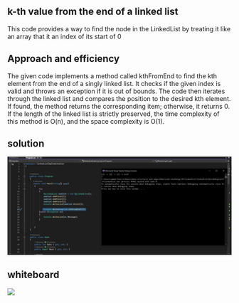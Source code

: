 ## k-th value from the end of a linked list
This code provides a way to find the node in the LinkedList by treating it like an array that it an index of its start of 0 
## Approach and efficiency
The given code implements a method called kthFromEnd to find the kth element from the end of a singly linked list. It checks if the given index is valid and throws an exception if it is out of bounds. The code then iterates through the linked list and compares the position to the desired kth element. If found, the method returns the corresponding item; otherwise, it returns 0. If the length of the linked list is strictly preserved, the time complexity of this method is O(n), and the space complexity is O(1).
## solution
![](./4040.png)

## whiteboard
![](./9899.png)
